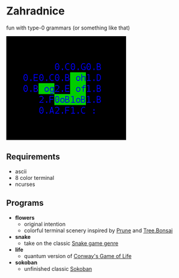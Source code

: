 # Zahradnice

fun with type-0 grammars (or something like that)

![life](res/life.png)

## Requirements

* ascii
* 8 color terminal
* ncurses

## Programs

* **flowers**
  * original intention  
  * colorful terminal scenery inspired by [Prune](https://apps.apple.com/us/app/prune/id972319818) and [Tree.Bonsai](https://store.steampowered.com/app/875240/Tree_Bonsai/)
* **snake**
  * take on the classic [Snake game genre](https://en.wikipedia.org/wiki/Snake_(video_game_genre))
* **life**
  * quantum version of [Conway's Game of Life](https://en.wikipedia.org/wiki/Conway%27s_Game_of_Life)
* **sokoban**
  * unfinished classic [Sokoban](https://en.wikipedia.org/wiki/Sokoban)
